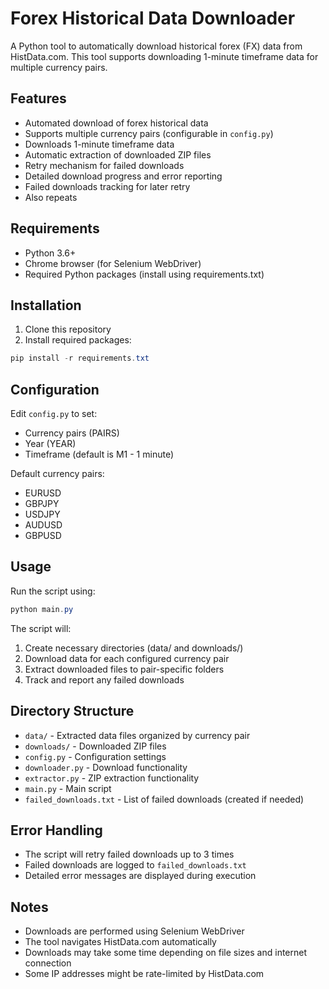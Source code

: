 # Forex Historical Data Downloader

A Python tool to automatically download historical forex (FX) data from HistData.com. This tool supports downloading 1-minute timeframe data for multiple currency pairs.

## Features

- Automated download of forex historical data
- Supports multiple currency pairs (configurable in `config.py`)
- Downloads 1-minute timeframe data
- Automatic extraction of downloaded ZIP files
- Retry mechanism for failed downloads
- Detailed download progress and error reporting
- Failed downloads tracking for later retry
- Also repeats 

## Requirements

- Python 3.6+
- Chrome browser (for Selenium WebDriver)
- Required Python packages (install using requirements.txt)

## Installation

1. Clone this repository
2. Install required packages:

```powershell
pip install -r requirements.txt
```

## Configuration

Edit `config.py` to set:
- Currency pairs (PAIRS)
- Year (YEAR)
- Timeframe (default is M1 - 1 minute)

Default currency pairs:
- EURUSD
- GBPJPY
- USDJPY
- AUDUSD
- GBPUSD

## Usage

Run the script using:

```powershell
python main.py
```

The script will:
1. Create necessary directories (data/ and downloads/)
2. Download data for each configured currency pair
3. Extract downloaded files to pair-specific folders
4. Track and report any failed downloads

## Directory Structure

- `data/` - Extracted data files organized by currency pair
- `downloads/` - Downloaded ZIP files
- `config.py` - Configuration settings
- `downloader.py` - Download functionality
- `extractor.py` - ZIP extraction functionality
- `main.py` - Main script
- `failed_downloads.txt` - List of failed downloads (created if needed)

## Error Handling

- The script will retry failed downloads up to 3 times
- Failed downloads are logged to `failed_downloads.txt`
- Detailed error messages are displayed during execution

## Notes

- Downloads are performed using Selenium WebDriver
- The tool navigates HistData.com automatically
- Downloads may take some time depending on file sizes and internet connection
- Some IP addresses might be rate-limited by HistData.com
